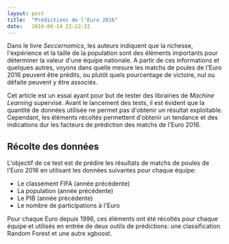 ```yaml
---
layout: post
title:  "Prédictions de l'Euro 2016"
date:   2016-06-14 22:22:22
---
```


Dans le livre *Seccernomics*, les auteurs indiquent que la richesse, l'expérience et la taille de la
population sont des éléments importants pour déterminer la valeur d'une équipe nationale. A partir de
ces informations et quelques autres, voyons dans quelle mesure les matchs de poules de l'Euro 2016
peuvent être prédits, ou plutôt quels pourcentage de victoire, nul ou défaite peuvent y être associés.

Cet article est un essai ayant pour but de tester des librairies de *Machine Learning* supervisé. Avant
le lancement des tests, il est évident que la quantité de données utilisée ne permet pas d'obtenir un
résultat exploitable. Cependant, les éléments récoltés permettent d'obtenir un tendance et des
indications dur les facteurs de prédiction des matchs de l'Euro 2016.

## Récolte des données

L'objectif de ce test est de prédire les résultats de matchs de poules de l'Euro 2016 en utilisant
les données suivantes pour chaque équipe:

 * Le classement FIFA (année précédente)
 * La population (année précédente)
 * Le PIB (année précédente)
 * Le nombre de participations à l'Euro

Pour chaque Euro depuis 1996, ces éléments ont été récoltés pour chaque équipe et utilisés en entrée
de deux outils de prédictions: une classification Random Forest et une autre xgboost.
